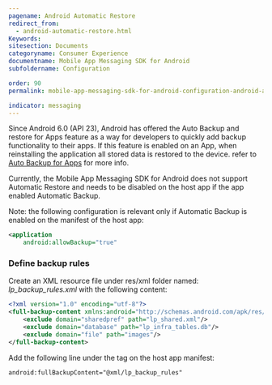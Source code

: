 ```yaml
---
pagename: Android Automatic Restore
redirect_from:
  - android-automatic-restore.html
Keywords:
sitesection: Documents
categoryname: Consumer Experience
documentname: Mobile App Messaging SDK for Android
subfoldername: Configuration

order: 90
permalink: mobile-app-messaging-sdk-for-android-configuration-android-automatic-restore.html

indicator: messaging
---
```


Since Android 6.0 (API 23), Android has offered the Auto Backup and restore for Apps feature as a way for developers to quickly add backup functionality to their apps. If this feature is enabled on an App, when reinstalling the application all stored data is restored to the device. refer to [Auto Backup for Apps](https://developer.android.com/guide/topics/data/autobackup.html) for more info.

Currently, the Mobile App Messaging SDK for Android does not support Automatic Restore and needs to be disabled on the host app if the app enabled Automatic Backup.

Note: the following configuration is relevant only if Automatic Backup is enabled on the manifest of the host app:

```xml
<application
    android:allowBackup="true"
```

### Define backup rules

Create an XML resource file under res/xml folder named: _lp_backup_rules.xml_ with the following content:

```xml
<?xml version="1.0" encoding="utf-8"?>
<full-backup-content xmlns:android="http://schemas.android.com/apk/res/android">
    <exclude domain="sharedpref" path="lp_shared.xml"/>
    <exclude domain="database" path="lp_infra_tables.db"/>
    <exclude domain="file" path="images"/>
</full-backup-content>
```

Add the following line under the <application> tag on the host app manifest:

```xml
android:fullBackupContent="@xml/lp_backup_rules"
```

